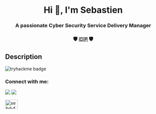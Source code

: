 <h1 align="center">Hi 👋, I'm Sebastien</h1>

<h3 align="center">A passionate Cyber Security Service Delivery Manager</h3>
<h3 align="center">🛡️ 🇨🇵 🛡️</h3>

## Description

![tryhackme badge](https://tryhackme-badges.s3.amazonaws.com/3LPR0F350R.png)

<h3 align="left">Connect with me:</h3>
<img src="https://img.shields.io/badge/ProtonMail-8B89CC?style=for-the-badge&logo=protonmail&logoColor=white">
<img src="https://img.shields.io/badge/LinkedIn-0077B5?style=for-the-badge&logo=linkedin&logoColor=white">
<p align="left">
<a href="https://linkedin.com/in/sebdufourcq" target="blank"><img align="center" src="https://raw.githubusercontent.com/rahuldkjain/github-profile-readme-generator/master/src/images/icons/Social/linked-in-alt.svg" alt="sebdufourcq" height="30" width="40" /></a>
</p>
